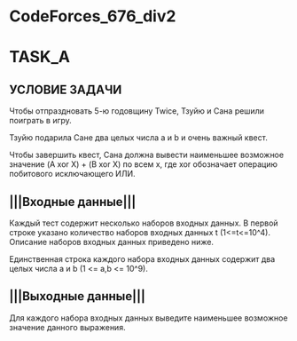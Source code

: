 # CodeForces_676_div2
# TASK_A
## УСЛОВИЕ ЗАДАЧИ

Чтобы отпраздновать 5-ю годовщину Twice, Тзуйю и Сана решили поиграть в игру.

Тзуйю подарила Сане два целых числа a и b и очень важный квест.

Чтобы завершить квест, Сана должна вывести
наименьшее возможное значение (A xor X) + (B xor X) по всем x,
где xor обозначает операцию побитового исключающего ИЛИ.

## |||Входные данные|||
Каждый тест содержит несколько наборов входных данных.
В первой строке указано количество наборов входных данных t (1<=t<=10^4).
Описание наборов входных данных приведено ниже.

Единственная строка каждого набора входных данных
содержит два целых числа a и b (1 <= a,b <= 10^9).

## |||Выходные данные|||
Для каждого набора входных данных выведите наименьшее возможное значение данного выражения.
